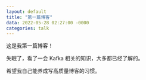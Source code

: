 ```yaml
---
layout: default
title: "第一篇博客"
data: 2022-05-28 02:27:00 -0000
categories: talk
---
```


这是我第一篇博客！

失眠了，看了一会 Kafka 相关的知识，大多都已经了解的。

希望我自己能养成写高质量博客的习惯。

